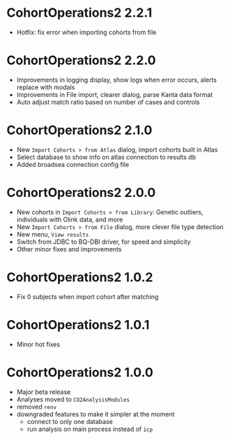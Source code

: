 # CohortOperations2 2.2.1
- Hotfix: fix error when importing cohorts from file

# CohortOperations2 2.2.0
- Improvements in logging display, show logs when error occurs, alerts replace with modals
- Improvements in File import, clearer dialog, parse Kanta data format
- Auto adjust match ratio based on number of cases and controls

# CohortOperations2 2.1.0
- New `Import Cohorts > from Atlas` dialog, import cohorts built in Atlas
- Select database to show info on atlas connection to results db
- Added broadsea connection config file

# CohortOperations2 2.0.0
- New cohorts in `Import Cohorts > from Library`:  Genetic outliers, individuals with Olink data, and more
- New `Import Cohorts > from File` dialog, more clever file type detection
- New menu, `View results`
- Switch from JDBC to BQ-DBI driver, for speed and simplicity
- Other minor fixes and improvements

# CohortOperations2 1.0.2

- Fix 0 subjects when import cohort after matching

# CohortOperations2 1.0.1

- Minor hot fixes

# CohortOperations2 1.0.0
- Major beta release
- Analyses moved to `CO2AnalysisModules`
- removed `renv`
- downgraded features to make it simpler at the moment
  - connect to only one database
  - run analysis on main process instead of `icp`

